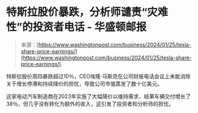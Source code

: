 <!--yml

category: 未分类

date: 2024-05-27 15:09:58

-->

# 特斯拉股价暴跌，分析师谴责“灾难性”的投资者电话 - 华盛顿邮报

> 来源：[https://www.washingtonpost.com/business/2024/01/25/tesla-share-price-earnings/](https://www.washingtonpost.com/business/2024/01/25/tesla-share-price-earnings/)

特斯拉股价周四暴跌超过10％，CEO埃隆·马斯克在公司财报电话会议上未能消除关于增长停滞和持续降价的担忧，导致公司市值蒸发了数十亿美元。

这家电动汽车制造商在2023年实施了大幅降价以维持需求，结果车辆交付增长了38％，但几乎没有转化为额外的收入，这引发了投资者和分析师的担忧。
